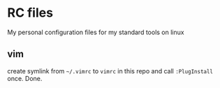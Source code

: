 # RC files
My personal configuration files for my standard tools on linux

## vim

create symlink from `~/.vimrc` to `vimrc` in this repo and call `:PlugInstall` once. Done.

